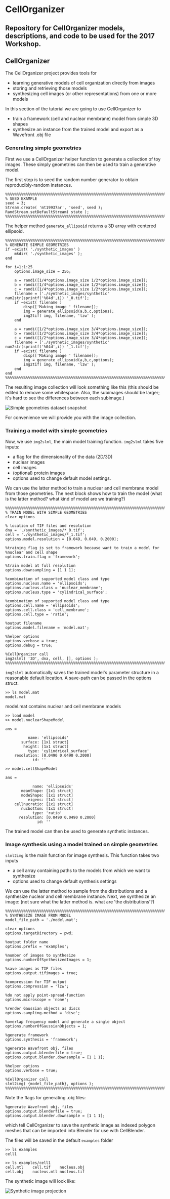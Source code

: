 # CellOrganizer
## Repository for CellOrganizer models, descriptions, and code to be used for the 2017 Workshop.

## CellOrganizer

The CellOrganizer project provides tools for

* learning generative models of cell organization directly from images
* storing and retrieving those models
* synthesizing cell images (or other representations) from one or more models

In this section of the tutorial we are going to use CellOrganizer to

* train a framework (cell and nuclear membrane) model from simple 3D shapes
* synthesize an instance from the trained model and export as a Wavefront .obj file

### Generating simple geometries
First we use a CellOrganizer helper function to generate a collection of toy images.
These simply geometries can then be used to train a generative model.

The first step is to seed the random number generator to obtain reproducibly-random instances.
```
%%%%%%%%%%%%%%%%%%%%%%%%%%%%%%%%%%%%%%%%%%%%%%%%%%%%%%%%%%%%%%%%%%%%%%%%%%%
% SEED EXAMPLE
seed = 3;
Stream.create( 'mt19937ar', 'seed', seed );
RandStream.setDefaultStream( state );
%%%%%%%%%%%%%%%%%%%%%%%%%%%%%%%%%%%%%%%%%%%%%%%%%%%%%%%%%%%%%%%%%%%%%%%%%%%
```

The helper method `generate_ellipsoid` returns a 3D array with centered ellipsoid.

```
%%%%%%%%%%%%%%%%%%%%%%%%%%%%%%%%%%%%%%%%%%%%%%%%%%%%%%%%%%%%%%%%%%%%%%%%%%%
% GENERATE SIMPLE GEOMETRIES
if ~exist( './synthetic_images' )
    mkdir( './synthetic_images' );
end

for i=1:1:25
    options.image_size = 256;

    a = randi([1/4*options.image_size 1/2*options.image_size]);
    b = randi([1/4*options.image_size 1/2*options.image_size]);
    c = randi([1/4*options.image_size 1/2*options.image_size]);
    filename = ['./synthetic_images/synthetic' num2str(sprintf('%04d',i)) '_0.tif'];
    if ~exist( filename )
        disp(['Making image ' filename]);
        img = generate_ellipsoid(a,b,c,options);
        img2tif( img, filename, 'lzw' );
    end

    a = randi([1/2*options.image_size 3/4*options.image_size]);
    b = randi([1/2*options.image_size 3/4*options.image_size]);
    c = randi([1/2*options.image_size 3/4*options.image_size]);
    filename = ['./synthetic_images/synthetic' num2str(sprintf('%04d',i)) '_1.tif'];
    if ~exist( filename )
        disp(['Making image ' filename]);
        img = generate_ellipsoid(a,b,c,options);
        img2tif( img, filename, 'lzw' );
    end
end
%%%%%%%%%%%%%%%%%%%%%%%%%%%%%%%%%%%%%%%%%%%%%%%%%%%%%%%%%%%%%%%%%%%%%%%%%%%
```

The resulting image collection will look something like this (this should be edited to remove some whitespace. Also, the subimages should be larger; it's hard to see the differences between each subimage.)

![Simple geometries dataset snapshot](simple_geometries_dataset.png "Simple geometries dataset snapshot")

For convenience we will provide you with the image collection.

### Training a model with simple geometries

Now, we use `img2slml`, the main model training function. `img2slml` takes five inputs:

* a flag for the dimensionality of the data (2D/3D)
* nuclear images
* cell images
* (optional) protein images
* options used to change default model settings.

We can use the latter method to train a nuclear and cell membrane model from those geometries. The next block shows how to train the model
(what is the latter method? what kind of model are we training?)

```
%%%%%%%%%%%%%%%%%%%%%%%%%%%%%%%%%%%%%%%%%%%%%%%%%%%%%%%%%%%%%%%%%%%%%%%%%%%
% TRAIN MODEL WITH SIMPLE GEOMETRIES
clear options

% location of TIF files and resolution
dna = './synthetic_images/*_0.tif';
cell = './synthetic_images/*_1.tif';
options.model.resolution = [0.049, 0.049, 0.2000];

%training flag is set to framework because want to train a model for
%nuclear and cell shape
options.train.flag = 'framework';

%train model at full resolution
options.downsampling = [1 1 1];

%combination of supported model class and type
options.nucleus.name = 'ellipsoids';
options.nucleus.class = 'nuclear_membrane';
options.nucleus.type = 'cylindrical_surface';

%combination of supported model class and type
options.cell.name = 'ellipsoids';
options.cell.class = 'cell_membrane';
options.cell.type = 'ratio';

%output filename
options.model.filename = 'model.mat';

%helper options
options.verbose = true;
options.debug = true;

%CellOrganizer call
img2slml( '3D', dna, cell, [], options );
%%%%%%%%%%%%%%%%%%%%%%%%%%%%%%%%%%%%%%%%%%%%%%%%%%%%%%%%%%%%%%%%%%%%%%%%%%%
```

`img2slml` automatically saves the trained model's parameter structure in a reasonable default location. A save-path can be passed in the options struct.

```
>> ls model.mat
model.mat
```

model.mat contains nuclear and cell membrane models
```
>> load model
>> model.nuclearShapeModel

ans =

          name: 'ellipsoids'
       surface: [1x1 struct]
        height: [1x1 struct]
          type: 'cylindrical_surface'
    resolution: [0.0490 0.0490 0.2000]
            id: ''

>> model.cellShapeModel

ans =

            name: 'ellipsoids'
       meanShape: [1x1 struct]
       modeShape: [1x1 struct]
          eigens: [1x1 struct]
    cellnucratio: [1x1 struct]
       nucbottom: [1x1 struct]
            type: 'ratio'
      resolution: [0.0490 0.0490 0.2000]
              id: ''
```

The trained model can then be used to generate synthetic instances.

### Image synthesis using a model trained on simple geometries

`slml2img` is the main function for image synthesis. This function takes two inputs
* a cell array containing paths to the models from which we want to synthesize
* options used to change default synthesis settings

We can use the latter method to sample from the distributions and a synthesize nuclear and cell membrane instance. Next, we synthesize an image:
(not sure what the latter method is. what are 'the distributions'?)

```
%%%%%%%%%%%%%%%%%%%%%%%%%%%%%%%%%%%%%%%%%%%%%%%%%%%%%%%%%%%%%%%%%%%%%%%%%%%
% SYNTHESIZE IMAGE FROM MODEL
model_file_path = './model.mat';

clear options
options.targetDirectory = pwd;

%output folder name
options.prefix = 'examples';

%number of images to synthesize
options.numberOfSynthesizedImages = 1;

%save images as TIF files
options.output.tifimages = true;

%compression for TIF output
options.compression = 'lzw';

%do not apply point-spread-function
options.microscope = 'none';

%render Gaussian objects as discs
options.sampling.method = 'disc';

%overlap frequency model and generate a single object
options.numberOfGaussianObjects = 1;

%generate framework
options.synthesis = 'framework';

%generate Wavefront obj. files
options.output.blenderfile = true;
options.output.blender.downsample = [1 1 1];

%helper options
options.verbose = true;

%CellOrganizer call
slml2img( {model_file_path}, options );
%%%%%%%%%%%%%%%%%%%%%%%%%%%%%%%%%%%%%%%%%%%%%%%%%%%%%%%%%%%%%%%%%%%%%%%%%%%
```

Note the flags for generating .obj files:

```
%generate Wavefront obj. files
options.output.blenderfile = true;
options.output.blender.downsample = [1 1 1];
```

which tell CellOrganizer to save the synthetic image as indexed polygon meshes that can be imported into Blender for use with CellBlender.

The files will be saved in the default `examples` folder

```
>> ls examples
cell1

>> ls examples/cell1
cell.mtl	cell.tif	nucleus.obj
cell.obj	nucleus.mtl	nucleus.tif
```

The synthetic image will look like:

![Synthetic image projection](synthetic_image.png "Synthetic image projection")

